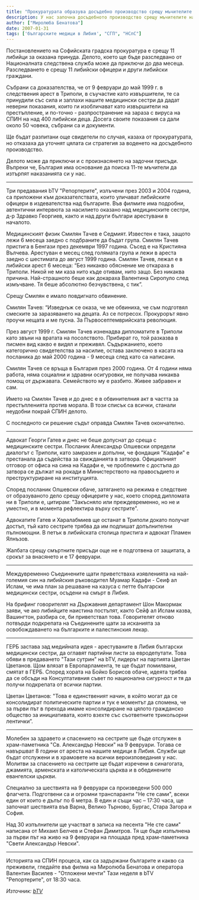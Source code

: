 ```yaml
---
title: "Прокуратурата образува досъдебно производство срещу мъчителите на медицинските ни сестри в Либия"
description: У нас започна досъдебното производство срещу мъчителите на българските медицински сестри осъдени на смърт в Либия.
author: ["Миролюба Бенатова"]
date: 2007-01-31
tags: ['българските медици в Либия', "СГП", "НСлС"]
---
```


Постановлението на Софийската градска прокуратура е срещу 11 либийци за оказана принуда. Делото, което ще бъде разследвано от Националната следствена служба може да приключи до два месеца. Разследването е срещу 11 либийски офицери и други либийски граждани.

Събрани са доказателства, че от 9 февруари до май 1999 г. в следствения арест в Триполи, в съучастие като извършители, те са принудили със сила и заплахи нашите медицински сестри да дадат неверни показания, които ги изобличават като извършители на престъпление, и по-точно - разпространение на зараза с вируса на СПИН на над 400 либийски деца. Досега своите показания са дали около 50 човека, събрани са и документи.

Ще бъдат разпитани още свидетели по случая, казаха от прокуратурата, но отказаха да уточнят цялата си стратегия за воденето на досъдебното производство.

Делото може да приключи и с произнасянето на задочни присъди. Въпреки че, България има основание да поиска 11-те мъчители да изтърпят наказанията си у нас.

***
Три предавания bTV "Репортерите", излъчени през 2003 и 2004 година, са приложени към доказателствата, които уличават либийските офицери в издевателства над българите. Във филмите има подробни, автентични интервюта за насилието оказано над медицинските сестри, д-р Здравко Георгиев, както и над други българи арестувани в началото.

Медицинският физик Смилян Тачев е Седмият. Известен е така, защото лежи 6 месеца заедно с подбраните да бъдат група. Смилян Тачев пристига в Бенгази през декември 1997 година. Съсед е на Кристияна Вълчева. Арестуван е месец след голямата група и лежи в ареста заедно с шестимата до август 1999 година.
Смилян Тачев, лежал е в либийски арест 6 месеца: “Без никакво обяснение ме откараха в Триполи. Никой не ми каза нито къде отивам, нито защо. Без никаква причина. Най-страшното беше как докараха Валентина Сиропуло след измъчване. Тя беше абсолютно безчувствена, с тик”.

Срещу Смилян е имало повдигнато обвинение.

Смилян Тачев: “Изведнъж се оказа, че ме обвиниха, че съм подготвял смеските за заразяването на децата. Аз се потресох. Прокурорът явно проучи нещата и ме пусна. За Първосептемврийската революция.

През август 1999 г. Смилян Тачев изненадва дипломатите в Триполи като звъни на вратата на посолството. Прибират го, той разказва в писмен вид какво е видял и преживял. Съдържанието, което категорично свидетелства за насилие, остава заключено в касата на посланика до май 2000 година - 9 месеца след като са написани.

Смилян Тачев се връща в България през 2000 година. От 4 години няма работа, няма социални и здравни осигуровки, не получава никаква помощ от държавата. Семейството му е разбито. Живее забравен и сам.

Името на Смилян Тачев и до днес е в обвинителния акт в частта за престъпленията против морала. В този списък са всички, станали неудобни покрай СПИН делото.

С последното си решение съдът оправда Смилян Тачев окончателно.

***
Адвокат Георги Гатев и днес не беше допуснат до среща с медицинските сестри. Посланик Александър Олшевски определи диалогът с Триполи, като замразен и допълни, че фондация "Кадафи" е престанала да съдейства за свижданията в затвора. Официалният отговор от офиса на сина на Кадафи е, че проблемите с достъпа до затвора се дължат на рокади в Министерството на правосъдието и преструктуриране на институцията.

Според посланик Олшевски обаче, затягането на режима е следствие от образуваното дело срещу офицерите у нас, което според дипломата ни в Триполи е, цитирам: "Закъсняло или преждевременно, но не и уместно, и в момента рефлектира върху сестрите".

Адвокатите Гатев и Харалабмиев ще останат в Триполи докато получат достъп, тъй като сестрите трябва да им подпишат допълнителни пълномощни. В петък в либийската столица пристига и адвокат Пламен Ялнъзов.

Жалбата срещу смъртните присъди още не е подготвена от защитата, а срокът за внасянето и е 17 февруари.

***
Междувременно Съединените щати приветстваха изявленията на най-големия син на либийския ръководител Муамар Кадафи - Сеиф ал Ислам, че има план за решаване на казуса с петте български медицински сестри, осъдени на смърт в Либия.

На брифинг говорителят на Държавния департамент Шон Макормак заяви, че ако либийците наистина постъпят, както Сейф ал Ислам казва, Вашингтон, разбира се, би приветствал това. Говорителят отново потвърди подкрепата на Съединените щати за исканията за освобождаването на българките и палестинския лекар.

***
ГЕРБ застава зад медийната идея - арестуваните в Либия български медицински сестри, да оглавят партийни листи за евродепутати. Това обяви в предаването "Тази сутрин" на bTV, лидерът на партията Цветан Цветанов. Щом влязат в Европарламента, те ще бъдат помилвани, смятат в ГЕРБ. Според хората на Бойко Борисов обаче, идеята трябва да се обсъди на Консултативния съвет по национална сигурност и тя да получи подкрепата от всички партии.

Цветан Цветанов: "Това е единственият начин, в който могат да се консолидират политическите партии и тук е моментът да спомена, че за първи път в прехода имаме консолидиране на цялото гражданско общество за инициативата, която взехте със съответните трикольорни лентички”.

***
Молебен за здравето и спасението на сестрите ще бъде отслужен в храм-паметника "Св. Александър Невски" на 9 февруари. Тогава се навършват 8 години от ареста на нашите медици в Либия. Служби ще бъдат отслужени и в храмовете на всички вероизповедания у нас. Молитви за спасението на сестрите ще бъдат изречени в синагогата, джамията, арменската и католическата църква и в обединените евангелски църкви.

Специално за шествията на 9 февруари са произведени 500 000 флагчета. Подготвени са и огромни транспаранти "Не сте сами", всеки един от които е дълъг по 6 метра. В един и същи час – 17:30 часа, ще започнат шествията във Варна, Велико Търново, Бургас, Стара Загора и София.

Над 30 изпълнители ще участват в записа на песента "Не сте сами" написана от Михаил Белчев и Стефан Димитров.
Тя ще бъде изпълнена за първи път на живо на 9 февруари на площада пред храм-паметника "Свети Александър Невски".

***
Историята на СПИН процеса, как са задържани българите и какво са преживели, гледайте във филма на Миролюба Бенатова и оператора Валентин Василев - "Отложени мечти" Тази неделя в bTV "Репортерите", от 18:30 часа.

*Източник: [bTV](https://btvnovinite.bg/55817-Prokuraturata_obrazuva_dosadebno_proizvodstvo_sreshtu_machitelite_na_meditsinskite_ni_sestri_v_Libiya.html)*
